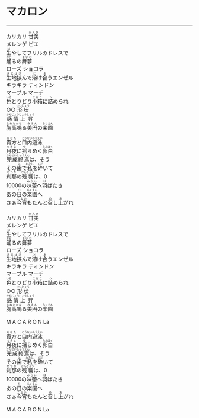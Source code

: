 # マカロン
---
<lyric>
カリカリ <ruby>甘美<rt>かんび</rt></ruby><br/>&#13;
メレンゲ ピエ<br/>&#13;
<ruby>生<rt>は</rt></ruby>やしてフリルのドレスで<br/>&#13;
<ruby>踊<rt>おど</rt></ruby>るの<ruby>舞夢<rt>まいむ</rt></ruby><br/>&#13;
ローズ ショコラ<br/>&#13;
<ruby>生地挟<rt>きじはさ</rt></ruby>んで<ruby>溶<rt>と</rt></ruby>け<ruby>合<rt>あ</rt></ruby>うエンゼル<br/>&#13;
キラキラ ティンドン<br/>&#13;
マーブル マーチ<br/>&#13;
<ruby>色<rt>いろ</rt></ruby>とりどり<ruby>小箱<rt>こばこ</rt></ruby>に<ruby>詰<rt>つ</rt></ruby>められ<br/>&#13;
○○ <ruby>形状<rt>けいじょう</rt></ruby><br/>&#13;
<ruby>感情<rt>かんじょう</rt></ruby> <ruby>上昇<rt>じょうしょう</rt></ruby><br/>&#13;
<ruby>胸高鳴<rt>むねたかな</rt></ruby>る<ruby>美円<rt>みえん</rt></ruby>の<ruby>楽園<rt>らくえん</rt></ruby><br/>&#13;
<br/>&#13;
<ruby>貴方<rt>あなた</rt></ruby>と<ruby>口内遊泳<rt>こうないゆうえい</rt></ruby><br/>&#13;
<ruby>月夜<rt>つきよ</rt></ruby>に<ruby>揺<rt>ゆ</rt></ruby>らめく<ruby>卵白<rt>らんぱく</rt></ruby><br/>&#13;
<ruby>完成終焉<rt>かんせいしゅうえん</rt></ruby>は、そう<br/>&#13;
その<ruby>歯<rt>は</rt></ruby>で<ruby>私<rt>わたし</rt></ruby>を<ruby>砕<rt>くだ</rt></ruby>いて<br/>&#13;
<ruby>刹那<rt>せつな</rt></ruby>の<ruby>残響<rt>ざんきょう</rt></ruby>は、0<br/>&#13;
10000の<ruby>味蕾<rt>みらい</rt></ruby>へ<ruby>羽<rt>は</rt></ruby>ばたき<br/>&#13;
あの<ruby>日<rt>ひ</rt></ruby>の<ruby>楽園<rt>らくえん</rt></ruby>へ<br/>&#13;
さぁ<ruby>今宵<rt>こよい</rt></ruby>もたんと<ruby>召<rt>め</rt></ruby>し<ruby>上<rt>あ</rt></ruby>がれ<br/>&#13;
<br/>&#13;
カリカリ <ruby>甘美<rt>かんび</rt></ruby><br/>&#13;
メレンゲ ピエ<br/>&#13;
<ruby>生<rt>は</rt></ruby>やしてフリルのドレスで<br/>&#13;
<ruby>踊<rt>おど</rt></ruby>るの<ruby>舞夢<rt>まいむ</rt></ruby><br/>&#13;
ローズ ショコラ<br/>&#13;
<ruby>生地挟<rt>きじはさ</rt></ruby>んで<ruby>溶<rt>と</rt></ruby>け<ruby>合<rt>あ</rt></ruby>うエンゼル<br/>&#13;
キラキラ ティンドン<br/>&#13;
マーブル マーチ<br/>&#13;
<ruby>色<rt>いろ</rt></ruby>とりどり<ruby>小箱<rt>こばこ</rt></ruby>に<ruby>詰<rt>つ</rt></ruby>められ<br/>&#13;
○○ <ruby>形状<rt>けいじょう</rt></ruby><br/>&#13;
<ruby>感情<rt>かんじょう</rt></ruby> <ruby>上昇<rt>じょうしょう</rt></ruby><br/>&#13;
<ruby>胸高鳴<rt>むねたかな</rt></ruby>る<ruby>美円<rt>みえん</rt></ruby>の<ruby>楽園<rt>らくえん</rt></ruby><br/>&#13;
<br/>&#13;
M A C A R O N La<br/>&#13;
<br/>&#13;
<ruby>貴方<rt>あなた</rt></ruby>と<ruby>口内遊泳<rt>こうないゆうえい</rt></ruby><br/>&#13;
<ruby>月夜<rt>つきよ</rt></ruby>に<ruby>揺<rt>ゆ</rt></ruby>らめく<ruby>卵白<rt>らんぱく</rt></ruby><br/>&#13;
<ruby>完成終焉<rt>かんせいしゅうえん</rt></ruby>は、そう<br/>&#13;
その<ruby>歯<rt>は</rt></ruby>で<ruby>私<rt>わたし</rt></ruby>を<ruby>砕<rt>くだ</rt></ruby>いて<br/>&#13;
<ruby>刹那<rt>せつな</rt></ruby>の<ruby>残響<rt>ざんきょう</rt></ruby>は、0<br/>&#13;
10000の<ruby>味蕾<rt>みらい</rt></ruby>へ<ruby>羽<rt>は</rt></ruby>ばたき<br/>&#13;
あの<ruby>日<rt>ひ</rt></ruby>の<ruby>楽園<rt>らくえん</rt></ruby>へ<br/>&#13;
さぁ<ruby>今宵<rt>こよい</rt></ruby>もたんと<ruby>召<rt>め</rt></ruby>し<ruby>上<rt>あ</rt></ruby>がれ<br/>&#13;
<br/>&#13;
M A C A R O N La<br/>&#13;
<br/>&#13;
</lyric>
